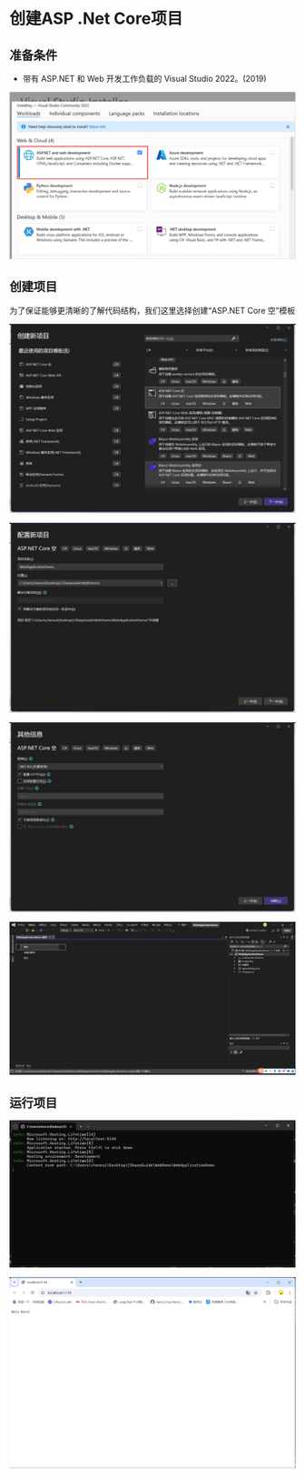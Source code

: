 # 创建ASP .Net Core项目

## 准备条件

- 带有 ASP.NET 和 Web 开发工作负载的 Visual Studio 2022。(2019)

![An image](pictures\asp-net-web-dev.png)

## 创建项目

为了保证能够更清晰的了解代码结构，我们这里选择创建“ASP.NET Core 空”模板

![An image](pictures\创建WebApi_1.png)

![An image](pictures\创建WebApi_2.png)

![An image](pictures\创建WebApi_3.png)

![An image](pictures\创建WebApi_4.png)

## 运行项目

![An image](pictures\运行WebApi_1.png)

![An image](pictures\运行WebApi_2.png)
